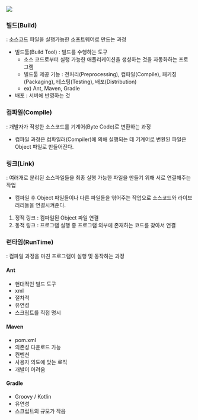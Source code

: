 ![](https://velog.velcdn.com/images/sanizzang00/post/2d3a734a-710f-4a39-bbd5-9d1d3676d854/image.png)

### 빌드(Build)

: 소스코드 파일을 실행가능한 소프트웨어로 만드는 과정

- 빌드툴(Build Tool) : 빌드를 수행하는 도구
  - 소스 코드로부터 실행 가능한 애플리케이션을 생성하는 것을 자동화하는 프로그램
  - 빌드툴 제공 기능 : 전처리(Preprocessing), 컴파일(Compile), 패키징(Packaging), 테스팅(Testing), 배포(Distribution)
  - ex) Ant, Maven, Gradle
- 배포 : 서버에 반영하는 것

### 컴파일(Compile)

: 개발자가 작성한 소스코드를 기계어(Byte Code)로 변환하는 과정

- 컴파일 과정은 컴파일러(Compiler)에 의해 실행되는 데 기계어로 변환된 파일은 Object 파일로 만들어진다.

### 링크(Link)

: 여러개로 분리된 소스파일들을 최종 실행 가능한 파일을 만들기 위해 서로 연결해주는 작업

- 컴파일 후 Object 파일들이나 다른 파일들을 엮어주는 작업으로 소스코드와 라이브러리들을 연결시켜준다.

1. 정적 링크 : 컴파일된 Object 파일 연결
2. 동적 링크 : 프로그램 실행 중 프로그램 외부에 존재하는 코드를 찾아서 연결

### 런타임(RunTime)

: 컴파일 과정을 마친 프로그램이 실행 및 동작하는 과정

#### Ant

- 현대적인 빌드 도구
- xml
- 절차적
- 유연성
- 스크립트를 직접 명시

#### Maven

- pom.xml
- 의존성 다운로드 가능
- 컨벤션
- 사용자 의도에 맞는 로직
- 개발이 어려움

#### Gradle

- Groovy / Kotlin
- 유연성
- 스크립트의 규모가 작음
